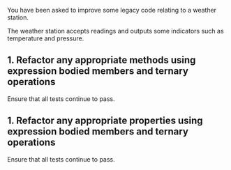 You have been asked to improve some legacy code relating to a weather station.

The weather station accepts readings and outputs some indicators such as temperature and pressure.

## 1. Refactor any appropriate methods using expression bodied members and ternary operations

Ensure that all tests continue to pass.

## 1. Refactor any appropriate properties using expression bodied members and ternary operations

Ensure that all tests continue to pass.

